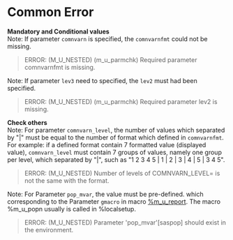 # Common Error
**Mandatory and Conditional values**<br>
Note: If parameter `comnvarn` is specified, the `comnvarnfmt` could not be missing.<br>
>ERROR: (M_U_NESTED) (m_u_parmchk) Required parameter comnvarnfmt is missing.<br>

Note: If parameter `lev3` need to specified, the `lev2` must had been specified.
>ERROR: (M_U_NESTED) (m_u_parmchk) Required parameter lev2 is missing. <br>

**Check others**<br>
Note: For parameter `comnvarn_level`, the number of values which separated by "|" must be equal to the number of format which defined in `comnvarnfmt`.  For example: if a defined format contain 7 formatted value (displayed value), `comnvarn_level` must contain 7 groups of values, namely one group per level, which separated by "|", such as "1 2 3 4 5 | 1 | 2 | 3 | 4 | 5 | 3 4 5".<br>
>ERROR: (M_U_NESTED) Number of levels of COMNVARN_LEVEL= is not the same with the format.<br>

Note: For Parameter `pop_mvar`, the value must be pre-defined. which corresponding to the Parameter `gmacro` in macro [%m_u_report](../../utility/m_u_report/m_u_report_descp.md). The macro %m_u_popn usually is called in %localsetup.
>ERROR: (M_U_NESTED) Parameter 'pop_mvar'[saspop] should exist in the environment.<br>

 






